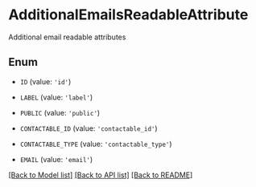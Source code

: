 # AdditionalEmailsReadableAttribute

Additional email readable attributes

## Enum

* `ID` (value: `'id'`)

* `LABEL` (value: `'label'`)

* `PUBLIC` (value: `'public'`)

* `CONTACTABLE_ID` (value: `'contactable_id'`)

* `CONTACTABLE_TYPE` (value: `'contactable_type'`)

* `EMAIL` (value: `'email'`)

[[Back to Model list]](../README.md#documentation-for-models) [[Back to API list]](../README.md#documentation-for-api-endpoints) [[Back to README]](../README.md)


